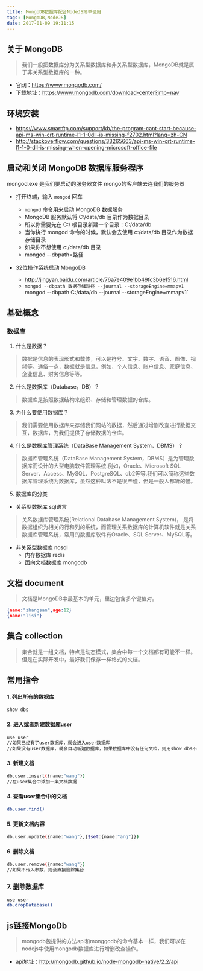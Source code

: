 ```yaml
---
title: MongoDB数据库配合NodeJS简单使用
tags: [MongoDB,NodeJS]
date: 2017-01-09 19:11:15
---
```






## 关于 MongoDB

>   我们一般把数据库分为关系型数据库和非关系型数据库，MongoDB就是属于非关系型数据库的一种。

- 官网：https://www.mongodb.com/
- 下载地址：https://www.mongodb.com/download-center?jmp=nav

## 环境安装
- https://www.smartftp.com/support/kb/the-program-cant-start-because-api-ms-win-crt-runtime-l1-1-0dll-is-missing-f2702.html?lang=zh-CN
- http://stackoverflow.com/questions/33265663/api-ms-win-crt-runtime-l1-1-0-dll-is-missing-when-opening-microsoft-office-file


## 启动和关闭 MongoDB 数据库服务程序
mongod.exe 是我们要启动的服务器文件
mongo的客户端去连我们的服务器
- 打开终端，输入 `mongod` 回车
  + `mongod` 命令用来启动 MongoDB 数据服务
  + MongoDB 服务默认将 C:/data/db 目录作为数据目录
  + 所以你需要先在 C:/ 根目录新建一个目录：C:/data/db
  + 当你执行 mongod 命令的时候，默认会去使用 c:/data/db 目录作为数据存储目录
  + 如果你不想使用 c:/data/db 目录
  + mongod --dbpath=路径

- 32位操作系统启动 MongoDB
  + http://jingyan.baidu.com/article/76a7e409e1bb49fc3b6e1516.html
  + `mongod --dbpath 数据存储路径 --journal --storageEngine=mmapv1`
  mongod --dbpath C:/data/db --journal --storageEngine=mmapv1`

<!-- more -->

## 基础概念

### 数据库

1. 什么是数据？


> 数据是信息的表现形式和载体，可以是符号、文字、数字、语音、图像、视频等。通俗一点，数据就是信息，例如，个人信息、账户信息、家庭信息、企业信息、财务信息等等。


2. 什么是数据库（Database，DB）？

>  数据库是按照数据结构来组织、存储和管理数据的仓库。


3. 为什么要使用数据库？

>    我们需要使用数据库来存储我们网站的数据，然后通过增删改查进行数据交互，数据库，为我们提供了存储数据的仓库。

4. 什么是数据库管理系统（DataBase Management System，DBMS）？

>  数据库管理系统（DataBase Management System，DBMS）是为管理数据库而设计的大型电脑软件管理系统.例如，Oracle、Microsoft SQL Server、Access、MySQL、PostgreSQL、db2等等.我们可以简称这些数据库管理系统为数据库，虽然这种叫法不是很严谨，但是一般人都听的懂。

5. 数据库的分类

- 关系型数据库 sql语言

> 关系数据库管理系统(Relational Database Management System)，
是将数据组织为相关的行和列的系统，而管理关系数据库的计算机软件就是关系数据库管理系统，常用的数据库软件有Oracle、SQL Server、MySQL等。

- 非关系型数据库 nosql
  + 内存数据库 redis
  + 面向文档数据库 mongodb



##  文档 document

> 文档是MongoDB中最基本的单元，里边包含多个键值对。

```json
{name:"zhangsan",age:12}
{name:"lisi"}
```

##  集合 collection

> 集合就是一组文档，特点是动态模式，集合中每一个文档都有可能不一样。但是在实际开发中，最好我们保存一样格式的文档。


##  常用指令

####  1.  列出所有的数据库

```bash
show dbs
```

####  2.  进入或者新建数据库user

```bash
use user
//如果已经有了user数据库，就会进入user数据库
//如果没有user数据库，就会自动新建数据库，如果数据库中没有任何文档，则用show dbs不会显示该仓库
```

####  3.  新建文档

```bash
db.user.insert({name:"wang"})
//在user集合中添加一条文档数据
```

####  4.  查看user集合中的文档

```bash
db.user.find()

```

####    5.  更新文档内容

```bash
db.user.update({name:"wang"},{$set:{name:"ang"}})
```

####    6.  删除文档

```bash
db.user.remove({name:"wang"})
//如果不传入参数，则会直接删除集合
```

### 7.  删除数据库

```bash
use user
db.dropDatabase()
```

##  js链接MongoDb

>  mongodb包提供的方法api和monggodb的命令基本一样，我们可以在nodejs中使用mongodb数据库进行增删改查操作。

- api地址：http://mongodb.github.io/node-mongodb-native/2.2/api